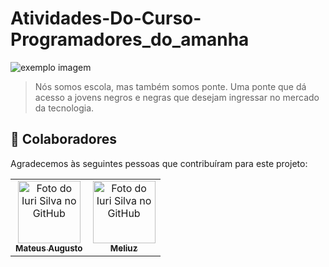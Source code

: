 # Atividades-Do-Curso-Programadores_do_amanha

<img src="https://programadoresdoamanha.files.wordpress.com/2014/08/untitled-2.jpg" alt="exemplo imagem">

>  Nós somos escola, mas também somos ponte. Uma ponte que dá acesso a jovens negros e negras que desejam ingressar no mercado da tecnologia.

## 🤝 Colaboradores

Agradecemos às seguintes pessoas que contribuíram para este projeto:

<table>
  <tr>
    <td align="center">
      <a href="#">
        <img src="https://i.pinimg.com/736x/a0/fd/24/a0fd243fc8a65b1618cfa58701cd5078.jpg" width="100px;" alt="Foto do Iuri Silva no GitHub"/><br>
        <sub>
          <b>Mateus Augusto</b>
        </sub>
      </a>
    </td>
    <td align="center">
      <a href="#">
        <img src="https://upload.wikimedia.org/wikipedia/commons/4/46/M%C3%A9liuz_Logo.png" width="100px;" alt="Foto do Iuri Silva no GitHub"/><br>
        <sub>
          <b>Meliuz</b>
        </sub>
      </a>
    </td>
  </tr>
</table>

